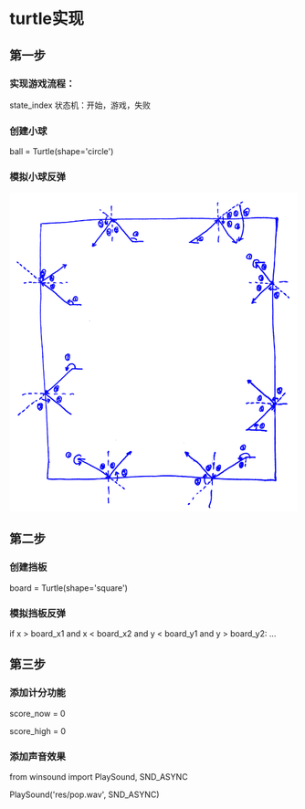 # turtle实现

## 第一步
### 实现游戏流程：

state_index  状态机：开始，游戏，失败

### 创建小球

ball = Turtle(shape='circle')

### 模拟小球反弹

![图片](./popball.jpg)

## 第二步

### 创建挡板

board = Turtle(shape='square')

### 模拟挡板反弹

if x > board_x1 and x < board_x2 and y < board_y1 and y > board_y2: ...

## 第三步

### 添加计分功能

score_now = 0

score_high = 0

### 添加声音效果

from winsound import PlaySound, SND_ASYNC

PlaySound('res/pop.wav', SND_ASYNC)

